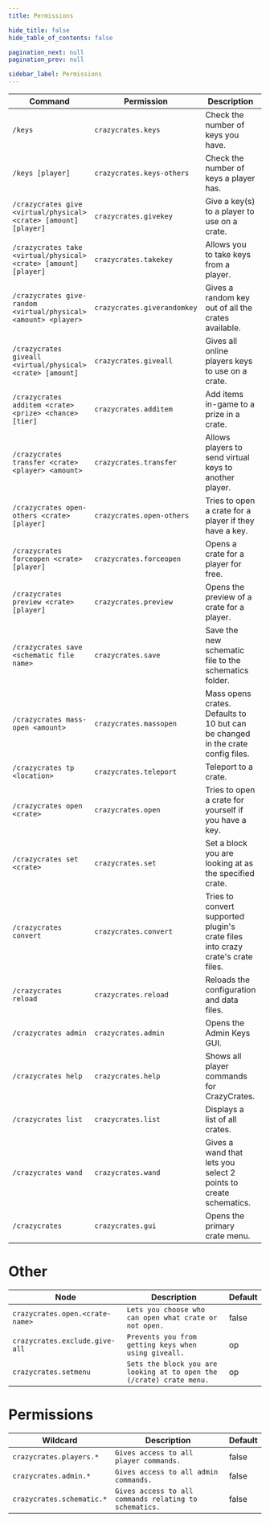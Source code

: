 ```yaml
---
title: Permissions

hide_title: false
hide_table_of_contents: false

pagination_next: null
pagination_prev: null

sidebar_label: Permissions
---
```

| Command                                                          | Permission                  | Description                                                                     | Default |
|------------------------------------------------------------------|-----------------------------|---------------------------------------------------------------------------------|---------|
| `/keys`                                                          | `crazycrates.keys`          | Check the number of keys you have.                                              | true    |
| `/keys [player]`                                                 | `crazycrates.keys-others`   | Check the number of keys a player has.                                          | op      |
| `/crazycrates give <virtual/physical> <crate> [amount] [player]` | `crazycrates.givekey`       | Give a key(s) to a player to use on a crate.                                    | op      |
| `/crazycrates take <virtual/physical> <crate> [amount] [player]` | `crazycrates.takekey`       | Allows you to take keys from a player.                                          | op      |
| `/crazycrates give-random <virtual/physical> <amount> <player>`  | `crazycrates.giverandomkey` | Gives a random key out of all the crates available.                             | op      |
| `/crazycrates giveall <virtual/physical> <crate> [amount]`       | `crazycrates.giveall`       | Gives all online players keys to use on a crate.                                | op      |
| `/crazycrates additem <crate> <prize> <chance> [tier]`           | `crazycrates.additem`       | Add items in-game to a prize in a crate.                                        | op      |
| `/crazycrates transfer <crate> <player> <amount>`                | `crazycrates.transfer`      | Allows players to send virtual keys to another player.                          | op      |
| `/crazycrates open-others <crate> [player]`                      | `crazycrates.open-others`   | Tries to open a crate for a player if they have a key.                          | op      |
| `/crazycrates forceopen <crate> [player]`                        | `crazycrates.forceopen`     | Opens a crate for a player for free.                                            | op      |
| `/crazycrates preview <crate> [player]`                          | `crazycrates.preview`       | Opens the preview of a crate for a player.                                      | op      |
| `/crazycrates save <schematic file name>`                        | `crazycrates.save`          | Save the new schematic file to the schematics folder.                           | op      |
| `/crazycrates mass-open <amount>`                                | `crazycrates.massopen`      | Mass opens crates. Defaults to 10 but can be changed in the crate config files. | op      |
| `/crazycrates tp <location>`                                     | `crazycrates.teleport`      | Teleport to a crate.                                                            | op      |
| `/crazycrates open <crate>`                                      | `crazycrates.open`          | Tries to open a crate for yourself if you have a key.                           | op      |
| `/crazycrates set <crate>`                                       | `crazycrates.set`           | Set a block you are looking at as the specified crate.                          | op      |
| `/crazycrates convert`                                           | `crazycrates.convert`       | Tries to convert supported plugin's crate files into crazy crate's crate files. | op      |
| `/crazycrates reload`                                            | `crazycrates.reload`        | Reloads the configuration and data files.                                       | op      |
| `/crazycrates admin`                                             | `crazycrates.admin`         | Opens the Admin Keys GUI.                                                       | op      |
| `/crazycrates help`                                              | `crazycrates.help`          | Shows all player commands for CrazyCrates.                                      | true    |
| `/crazycrates list`                                              | `crazycrates.list`          | Displays a list of all crates.                                                  | op      |
| `/crazycrates wand`                                              | `crazycrates.wand`          | Gives a wand that lets you select 2 points to create schematics.                | op      |
| `/crazycrates`                                                   | `crazycrates.gui`           | Opens the primary crate menu.                                                   | true    |

# Other
| Node                            | Description                                                          | Default |
|---------------------------------|----------------------------------------------------------------------|---------|
| `crazycrates.open.<crate-name>` | `Lets you choose who can open what crate or not open.`               | false   |
| `crazycrates.exclude.give-all`  | `Prevents you from getting keys when using giveall.`                 | op      |
| `crazycrates.setmenu`           | `Sets the block you are looking at to open the (/crate) crate menu.` | op      |

# Permissions
| Wildcard                  | Description                                            | Default |
|---------------------------|--------------------------------------------------------|---------|
| `crazycrates.players.*`   | `Gives access to all player commands.`                 | false   |
| `crazycrates.admin.*`     | `Gives access to all admin commands.`                  | false   |
| `crazycrates.schematic.*` | `Gives access to all commands relating to schematics.` | false   |
